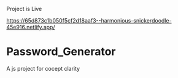 
Project is Live

https://65d873c1b050f5cf2d18aaf3--harmonious-snickerdoodle-45e916.netlify.app/

# Password_Generator
A js project for cocept clarity
